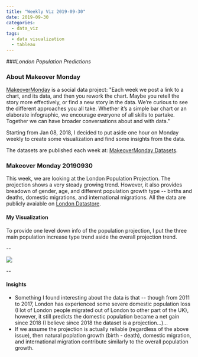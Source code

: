 ```yaml
---
title: "Weekly Viz 2019-09-30"
date: 2019-09-30
categories:
  - data_viz
tags:
  - data visualization
  - tableau
---
```


###*London Population Predictions*


### About Makeover Monday

[MakeoverMonday](http://www.makeovermonday.co.uk/) is a social data project:
"Each week we post a link to a chart, and its data, and then you rework the chart.
Maybe you retell the story more effectively, or find a new story in the data.
We’re curious to see the different approaches you all take. Whether it’s a simple bar chart or an elaborate infographic, we encourage everyone of all skills to partake.
Together we can have broader conversations about and with data."

Starting from Jan 08, 2018, I decided to put aside one hour on Monday weekly to create some visualization and find some insights from the data.

The datasets are published each week at: [MakeoverMonday Datasets](http://www.makeovermonday.co.uk/data/).

### Makeover Monday 20190930

This week, we are looking at the London Population Projection. The projection shows a very steady growing trend. However, it also provides breadown of gender, age, and different population growth type -- births and deaths, domestic migrations, and international migrations. All the data are publicly avaiable on [London Datastore](https://data.london.gov.uk/).  

#### My Visualization

To provide one level down info of the population projection, I put the three main population increase type trend aside the overall projection trend.   

--  
<div class='tableauPlaceholder' id='viz1569895176015' style='position: relative'>
<noscript><a href='#'>
  <img alt=' ' src='https:&#47;&#47;public.tableau.com&#47;static&#47;images&#47;Ma&#47;MakeOverMonday20190930&#47;Dashboard1&#47;1_rss.png' style='border: none' />
</a></noscript>
<object class='tableauViz'  style='display:none;'>
  <param name='host_url' value='https%3A%2F%2Fpublic.tableau.com%2F' />
  <param name='embed_code_version' value='3' />
  <param name='site_root' value='' />
  <param name='name' value='MakeOverMonday20190930&#47;Dashboard1' />
  <param name='tabs' value='no' />
  <param name='toolbar' value='yes' />
  <param name='static_image' value='https:&#47;&#47;public.tableau.com&#47;static&#47;images&#47;Ma&#47;MakeOverMonday20190930&#47;Dashboard1&#47;1.png' />
  <param name='animate_transition' value='yes' />
  <param name='display_static_image' value='yes' />
  <param name='display_spinner' value='yes' />
  <param name='display_overlay' value='yes' />
  <param name='display_count' value='yes' />
</object></div>           
<script type='text/javascript'>    
  var divElement = document.getElementById('viz1569895176015');     
  var vizElement = divElement.getElementsByTagName('object')[0];      
  if ( divElement.offsetWidth > 800 ) { vizElement.style.width='800px';vizElement.style.height='827px';} else if ( divElement.offsetWidth > 500 ) { vizElement.style.width='800px';vizElement.style.height='827px';} else { vizElement.style.width='100%';vizElement.style.height='1277px';}              
  var scriptElement = document.createElement('script');    
  scriptElement.src = 'https://public.tableau.com/javascripts/api/viz_v1.js';     
  vizElement.parentNode.insertBefore(scriptElement, vizElement);             
</script>
  
--  

#### Insights
* Something I found interesting about the data is that -- though from 2011 to 2017, London has experienced some severe domestic population loss (I lot of London people migrated out of London to other part of the UK), however, it still predicts the domestic population became a net gain since 2018 (I believe since 2018 the dataset is a projection...)...  
* If we assume the projection is actually reliable (regardless of the above issue), then natural poplation growth (birth - death), domestic migration, and international migration contribute similarly to the overall population growth.  
  
